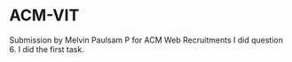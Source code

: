 # ACM-VIT
Submission by Melvin Paulsam P for ACM Web Recruitments
I did question 6.
I did the first task.
